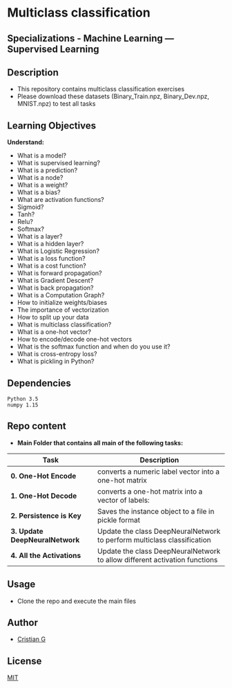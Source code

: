 # Multiclass classification

## Specializations - Machine Learning ― Supervised Learning

## Description

* This repository contains multiclass classification exercises
* Please download these datasets (Binary_Train.npz, Binary_Dev.npz, MNIST.npz) to test all tasks

## Learning Objectives

**Understand:**

* What is a model?
* What is supervised learning?
* What is a prediction?
* What is a node?
* What is a weight?
* What is a bias?
* What are activation functions?
* Sigmoid?
* Tanh?
* Relu?
* Softmax?
* What is a layer?
* What is a hidden layer?
* What is Logistic Regression?
* What is a loss function?
* What is a cost function?
* What is forward propagation?
* What is Gradient Descent?
* What is back propagation?
* What is a Computation Graph?
* How to initialize weights/biases
* The importance of vectorization
* How to split up your data
* What is multiclass classification?
* What is a one-hot vector?
* How to encode/decode one-hot vectors
* What is the softmax function and when do you use it?
* What is cross-entropy loss?
* What is pickling in Python?



## Dependencies
```
Python 3.5
numpy 1.15
```

## Repo content

* **Main Folder that contains all main of the following tasks:**

| Task | Description |
| --- | --- |
|**0. One-Hot Encode** | converts a numeric label vector into a one-hot matrix
|**1. One-Hot Decode** | converts a one-hot matrix into a vector of labels:
|**2. Persistence is Key** | Saves the instance object to a file in pickle format
|**3. Update DeepNeuralNetwork** | Update the class DeepNeuralNetwork to perform multiclass classification
|**4. All the Activations** | Update the class DeepNeuralNetwork to allow different activation functions

## Usage
* Clone the repo and execute the main files

## Author
- [Cristian G](https://github.com/cristian-fg)

## License
[MIT](https://choosealicense.com/licenses/mit/)
